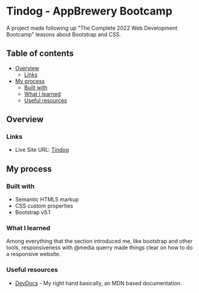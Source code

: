 # Tindog - AppBrewery Bootcamp
A project made following up "The Complete 2022 Web Development Bootcamp" leasons about Bootstrap and CSS.

## Table of contents

- [Overview](#overview)
  - [Links](#links)
- [My process](#my-process)
  - [Built with](#built-with)
  - [What I learned](#what-i-learned)
  - [Useful resources](#useful-resources)

## Overview

### Links

- Live Site URL: [Tindog](https://enzozaqueu.github.io/tindog/)

## My process

### Built with

- Semantic HTML5 markup
- CSS custom properties
- Bootstrap v5.1

### What I learned

Among everything that the section introduced me, like bootstrap and other tools, responsiveness with @media querry made things clear on how to do a responsive website.

### Useful resources

- [DevDocs](https://devdocs.io/) - My right hand basically, an MDN based documentation.
